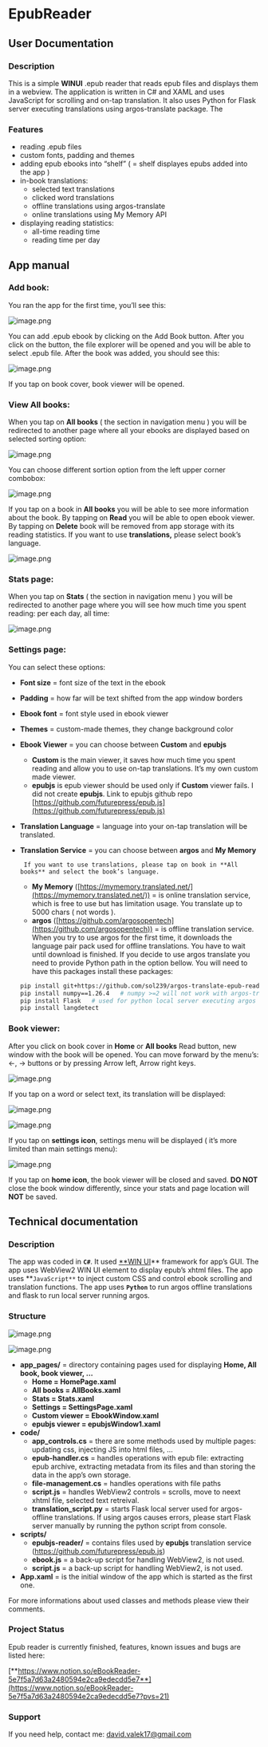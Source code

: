 # EpubReader

## User Documentation

### Description

This is a simple **WINUI** .epub reader that reads epub files and displays them in a webview.
The application is written in C# and XAML and uses JavaScript for scrolling and on-tap translation. It also uses Python for Flask server executing translations using argos-translate package. The 

### Features

- reading .epub files
- custom fonts, padding and themes
- adding epub ebooks into “shelf” ( = shelf displayes epubs added into the app )
- in-book translations:
    - selected text translations
    - clicked word translations
    - offline translations using argos-translate
    - online translations using My Memory API
- displaying reading statistics:
    - all-time reading time
    - reading time per day

## App manual

### Add book:

You ran the app for the first time, you’ll see this:

![image.png](EpubReader%208468f6ccb553496d94602b82fc69a495/image.png)

You can add .epub ebook by clicking on the Add Book button. After you click on the button, the file explorer will be opened and you will be able to select .epub file. After the book was added, you should see this:

![image.png](EpubReader%208468f6ccb553496d94602b82fc69a495/image%201.png)

If you tap on book cover, book viewer will be opened.

### View All books:

When you tap on **All books** ( the section in navigation menu ) you will be redirected to another page where all your ebooks are displayed based on selected sorting option:

![image.png](EpubReader%208468f6ccb553496d94602b82fc69a495/image%202.png)

You can choose different sortion option from the left upper corner combobox:

![image.png](EpubReader%208468f6ccb553496d94602b82fc69a495/image%203.png)

If you tap on a book in **All books** you will be able to see more information about the book. By tapping on **Read** you will be able to open ebook viewer. By tapping on **Delete** book will be removed from app storage with its reading statistics. If you want to use **translations,** please select book’s language.

![image.png](EpubReader%208468f6ccb553496d94602b82fc69a495/image%204.png)

### Stats page:

When you tap on **Stats** ( the section in navigation menu ) you will be redirected to another page where you will see how much time you spent reading: per each day, all time:

![image.png](EpubReader%208468f6ccb553496d94602b82fc69a495/image%205.png)

### Settings page:

You can select these options:

- **Font size** = font size of the text in the ebook
- **Padding** = how far will be text shifted from the app window borders
- **Ebook font** = font style used in ebook viewer
- **Themes** = custom-made themes, they change background color
- **Ebook Viewer** = you can choose between **Custom** and **epubjs**
    - **Custom** is the main viewer, it saves how much time you spent reading and allow you to use on-tap translations. It’s my own custom made viewer.
    - **epubjs** is epub viewer should be used only if **Custom** viewer fails. I did not create **epubjs**. Link to epubjs github repo [https://github.com/futurepress/epub.js](https://github.com/futurepress/epub.js)
- **Translation Language**  = language into your on-tap translation will be translated.
- **Translation Service** = you can choose between **argos** and **My Memory**
    
       If you want to use translations, please tap on book in **All books** and select the book’s language.
    
    - **My Memory** ([https://mymemory.translated.net/](https://mymemory.translated.net/)) = is online translation service, which is free to use but has limitation usage. You translate up to 5000 chars ( not words ).
    - **argos** ([https://github.com/argosopentech](https://github.com/argosopentech)) = is offline translation service. When you try to use argos for the first time, it downloads the language pair pack used for offline translations. You have to wait until download is finished. If you decide to use argos translate you need to provide Python path in the option bellow. You will need to have this packages install these packages:
    
    ```bash
    pip install git+https://github.com/sol239/argos-translate-epub-reader.git
    pip install numpy==1.26.4   # numpy >=2 will not work with argos-translate
    pip install Flask   # used for python local server executing argos translations offline
    pip install langdetect
    ```
    

### Book viewer:

After you click on book cover in **Home** or **All books** Read button, new window with the book will be opened. You can move forward by the menu’s:  ←, → buttons or by pressing Arrow left, Arrow right keys. 

![image.png](EpubReader%208468f6ccb553496d94602b82fc69a495/image%206.png)

If you tap on a word or select text, its translation will be displayed:

![image.png](EpubReader%208468f6ccb553496d94602b82fc69a495/image%207.png)

![image.png](EpubReader%208468f6ccb553496d94602b82fc69a495/image%208.png)

If you tap on **settings icon**, settings menu will be displayed ( it’s more limited than main settings menu):

![image.png](EpubReader%208468f6ccb553496d94602b82fc69a495/image%209.png)

If you tap on **home icon**, the book viewer will be closed and saved. **DO NOT** close the book window differently, since your stats and page location will **NOT** be saved.

## Technical documentation

### Description

The app was coded in **`C#`**. It used [**WIN UI](https://learn.microsoft.com/en-us/windows/apps/winui/)** framework for app’s GUI. The app uses WebView2 WIN UI element to display epub’s xhtml files. The app uses **`JavaScript**` to inject custom CSS and control ebook scrolling and translation functions. The app uses **`Python`** to run argos offline translations and flask to run local server running argos.

### Structure

![image.png](EpubReader%208468f6ccb553496d94602b82fc69a495/image%2010.png)

![image.png](EpubReader%208468f6ccb553496d94602b82fc69a495/image%2011.png)

- **app_pages/** = directory containing pages used for displaying **Home, All book, book viewer, …**
    - **Home = HomePage.xaml**
    - **All books = AllBooks.xaml**
    - **Stats = Stats.xaml**
    - **Settings = SettingsPage.xaml**
    - **Custom viewer = EbookWindow.xaml**
    - **epubjs viewer = epubjsWindow1.xaml**
- **code/**
    - **app_controls.cs** = there are some methods used by multiple pages: updating css, injecting JS into html files, …
    - **epub-handler.cs**  = handles operations with epub file: extracting epub archive, extracting metadata from its files and than storing the data in the app’s own storage.
    - **file-management.cs** = handles operations with file paths
    - **script.js** = handles WebView2 controls = scrolls, move to neext xhtml file, selected text retreival.
    - **translation_script.py** = starts Flask local server used for argos-offline translations. If using argos causes errors, please  start Flask server manually by running the python script from console.
- **scripts/**
    - **epubjs-reader/** = contains files used by **epubjs** translation service (https://github.com/futurepress/epub.js)
    - **ebook.js** = a back-up script for handling WebView2, is not used.
    - **script.js** = a back-up script for handling WebView2, is not used.
- **App.xaml** = is the initial window of the app which is started as  the first one.

For more informations about used classes and methods please view their comments.

### Project Status

Epub reader is currently finished, features, known issues and bugs are listed here:

[**https://www.notion.so/eBookReader-5e7f5a7d63a2480594e2ca9edecdd5e7**](https://www.notion.so/eBookReader-5e7f5a7d63a2480594e2ca9edecdd5e7?pvs=21)

### Support

If you need help, contact me: david.valek17@gmail.com